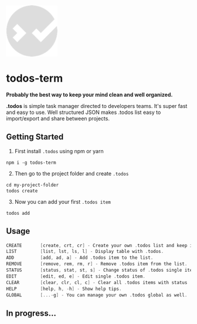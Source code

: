 ![.todos](logo.png?raw=true)

todos-term
=========

**Probably the best way to keep your mind clean and well organized.**

**.todos** is simple task manager directed to developers teams. It's super fast and easy to use. Well structured JSON makes .todos list easy to import/export and share between projects.

## Getting Started

1. First install `.todos` using npm or yarn

```
npm i -g todos-term
```

2. Then go to the project folder and create `.todos`

```
cd my-project-folder
todos create
```

3. Now you can add your first `.todos item`

```
todos add
```

## Usage

```go
CREATE       [create, crt, cr] - Create your own .todos list and keep it locally in your directory.
LIST         [list, lst, ls, l] - Display table with .todos.
ADD          [add, ad, a] - Add .todos item to the list.
REMOVE       [remove, rem, rm, r] - Remove .todos item from the list.
STATUS       [status, stat, st, s] - Change status of .todos single item.
EDIT         [edit, ed, e] - Edit single .todos item.
CLEAR        [clear, clr, cl, c] - Clear all .todos items with status 'DONE'.
HELP         [help, h, -h] - Show help tips.
GLOBAL       [...-g] - You can manage your own .todos global as well.
```

## In progress...
